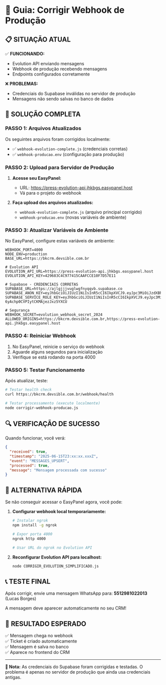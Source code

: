 # 🔧 Guia: Corrigir Webhook de Produção

## 📋 **SITUAÇÃO ATUAL**

✅ **FUNCIONANDO:**
- Evolution API enviando mensagens
- Webhook de produção recebendo mensagens
- Endpoints configurados corretamente

❌ **PROBLEMAS:**
- Credenciais do Supabase inválidas no servidor de produção
- Mensagens não sendo salvas no banco de dados

## 🎯 **SOLUÇÃO COMPLETA**

### **PASSO 1: Arquivos Atualizados**

Os seguintes arquivos foram corrigidos localmente:
- ✅ `webhook-evolution-complete.js` (credenciais corretas)
- ✅ `webhook-producao.env` (configuração para produção)

### **PASSO 2: Upload para Servidor de Produção**

1. **Acesse seu EasyPanel:**
   - URL: https://press-evolution-api.jhkbgs.easypanel.host
   - Vá para o projeto do webhook

2. **Faça upload dos arquivos atualizados:**
   - `webhook-evolution-complete.js` (arquivo principal corrigido)
   - `webhook-producao.env` (novas variáveis de ambiente)

### **PASSO 3: Atualizar Variáveis de Ambiente**

No EasyPanel, configure estas variáveis de ambiente:

```env
WEBHOOK_PORT=4000
NODE_ENV=production
BASE_URL=https://bkcrm.devsible.com.br

# Evolution API
EVOLUTION_API_URL=https://press-evolution-api.jhkbgs.easypanel.host
EVOLUTION_API_KEY=429683C4C977415CAAFCCE10F7D57E11

# Supabase - CREDENCIAIS CORRETAS
SUPABASE_URL=https://ajlgjjjvuglwgfnyqqvb.supabase.co
SUPABASE_ANON_KEY=eyJhbGciOiJIUzI1NiIsInR5cCI6IkpXVCJ9.eyJpc3MiOiJzdXBhYmFzZSIsInJlZiI6ImFqbGdqamp2dWdsd2dmbnlxcXZiIiwicm9sZSI6ImFub24iLCJpYXQiOjE3NDk1NDMxNjYsImV4cCI6MjA2NTExOTE2Nn0.HPsxr84nkr3Ys7XafPDoU_Z94QFgbT1o1aNfAeaXpRU
SUPABASE_SERVICE_ROLE_KEY=eyJhbGciOiJIUzI1NiIsInR5cCI6IkpXVCJ9.eyJpc3MiOiJzdXBhYmFzZSIsInJlZiI6ImFqbGdqamp2dWdsd2dmbnlxcXZiIiwicm9sZSI6InNlcnZpY2Vfcm9sZSIsImlhdCI6MTc0OTU0MzE2NiwiZXhwIjoyMDY1MTE5MTY2fQ.dfIdvOZijcwmRW-6yAchp0CVPIytCKMAjezJxz5YXCU

# Segurança
WEBHOOK_SECRET=evolution_webhook_secret_2024
ALLOWED_ORIGINS=https://bkcrm.devsible.com.br,https://press-evolution-api.jhkbgs.easypanel.host
```

### **PASSO 4: Reiniciar Webhook**

1. No EasyPanel, reinicie o serviço do webhook
2. Aguarde alguns segundos para inicialização
3. Verifique se está rodando na porta 4000

### **PASSO 5: Testar Funcionamento**

Após atualizar, teste:

```bash
# Testar health check
curl https://bkcrm.devsible.com.br/webhook/health

# Testar processamento (execute localmente)
node corrigir-webhook-producao.js
```

## 🔍 **VERIFICAÇÃO DE SUCESSO**

Quando funcionar, você verá:

```json
{
  "received": true,
  "timestamp": "2025-06-15T23:xx:xx.xxxZ",
  "event": "MESSAGES_UPSERT",
  "processed": true,
  "message": "Mensagem processada com sucesso"
}
```

## 🚨 **ALTERNATIVA RÁPIDA**

Se não conseguir acessar o EasyPanel agora, você pode:

1. **Configurar webhook local temporariamente:**
   ```bash
   # Instalar ngrok
   npm install -g ngrok
   
   # Expor porta 4000
   ngrok http 4000
   
   # Usar URL do ngrok no Evolution API
   ```

2. **Reconfigurar Evolution API para localhost:**
   ```bash
   node CORRIGIR_EVOLUTION_SIMPLIFICADO.js
   ```

## 📞 **TESTE FINAL**

Após corrigir, envie uma mensagem WhatsApp para:
**5512981022013** (Lucas Borges)

A mensagem deve aparecer automaticamente no seu CRM!

## 🎯 **RESULTADO ESPERADO**

✅ Mensagem chega no webhook  
✅ Ticket é criado automaticamente  
✅ Mensagem é salva no banco  
✅ Aparece no frontend do CRM  

---

**📝 Nota:** As credenciais do Supabase foram corrigidas e testadas. O problema é apenas no servidor de produção que ainda usa credenciais antigas. 